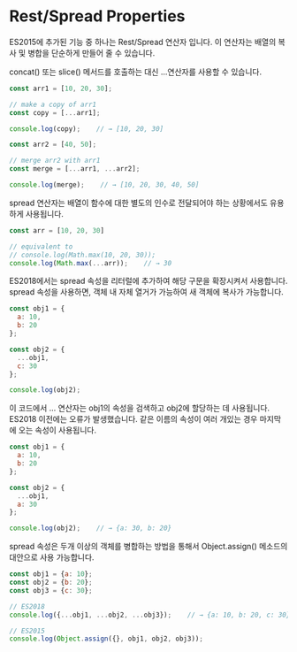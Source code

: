 # Rest/Spread Properties

ES2015에 추가된 기능 중 하나는 Rest/Spread 연산자 입니다. 이 연산자는 배열의 복사 및 병합을 단순하게 만들어 줄 수 있습니다.

concat\(\) 또는 slice\(\) 메서드를 호출하는 대신 ...연산자를 사용할 수 있습니다.

```javascript
const arr1 = [10, 20, 30];

// make a copy of arr1
const copy = [...arr1];

console.log(copy);    // → [10, 20, 30]

const arr2 = [40, 50];

// merge arr2 with arr1
const merge = [...arr1, ...arr2];

console.log(merge);    // → [10, 20, 30, 40, 50]
```

spread 연산자는 배열이 함수에 대한 별도의 인수로 전달되어야 하는 상황에서도 유용하게 사용됩니다.

```javascript
const arr = [10, 20, 30]

// equivalent to
// console.log(Math.max(10, 20, 30));
console.log(Math.max(...arr));    // → 30
```

ES2018에서는 spread 속성을 리터럴에 추가하여 해당 구문을 확장시켜서 사용합니다. spread 속성을 사용하면,  객체 내 자체 열거가 가능하여 새 객체에 복사가 가능합니다.

```javascript
const obj1 = {
  a: 10,
  b: 20
};

const obj2 = {
  ...obj1,
  c: 30
};

console.log(obj2); 
```

이 코드에서 ... 연산자는 obj1의 속성을 검색하고 obj2에 할당하는 데 사용됩니다. ES2018 이전에는 오류가 발생했습니다. 같은 이름의 속성이 여러 개있는 경우 마지막에 오는 속성이 사용됩니다.

```javascript
const obj1 = {
  a: 10,
  b: 20
};

const obj2 = {
  ...obj1,
  a: 30
};

console.log(obj2);    // → {a: 30, b: 20}
```

spread 속성은 두개 이상의 객체를 병합하는 방법을 통해서 Object.assign\(\) 메소드의 대안으로 사용 가능합니다.

```javascript
const obj1 = {a: 10};
const obj2 = {b: 20};
const obj3 = {c: 30};

// ES2018
console.log({...obj1, ...obj2, ...obj3});    // → {a: 10, b: 20, c: 30}

// ES2015
console.log(Object.assign({}, obj1, obj2, obj3));
```

